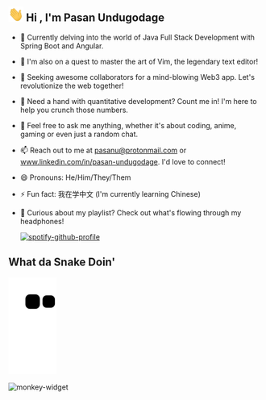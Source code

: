 ## <img src="https://raw.githubusercontent.com/ABSphreak/ABSphreak/master/gifs/Hi.gif" width="30px"> Hi , I'm Pasan Undugodage

- 🔭 Currently delving into the world of Java Full Stack Development with Spring Boot and Angular.
- 🌱 I'm also on a quest to master the art of Vim, the legendary text editor!
- 👯 Seeking awesome collaborators for a mind-blowing Web3 app. Let's revolutionize the web together!
- 🤔 Need a hand with quantitative development? Count me in! I'm here to help you crunch those numbers.
- 💬 Feel free to ask me anything, whether it's about coding, anime, gaming or even just a random chat.
- 📫 Reach out to me at pasanu@protonmail.com or www.linkedin.com/in/pasan-undugodage. I'd love to connect!
- 😄 Pronouns: He/Him/They/Them
- ⚡ Fun fact: 我在学中文 (I'm currently learning Chinese)
- 🎵 Curious about my playlist? Check out what's flowing through my headphones!
  
  [![spotify-github-profile](https://spotify-github-profile.vercel.app/api/view?uid=xshadew&cover_image=true&theme=default&show_offline=false&background_color=121212&interchange=true&bar_color_cover=true)](https://spotify-github-profile.vercel.app/api/view?uid=xshadew&redirect=true)

## What da Snake Doin' 
![snake gif](https://github.com/PasanIsHere/PasanIsHere/blob/output/github-contribution-grid-snake.svg)


<img src="https://monkey-widget.vercel.app/api/user/XShade" alt="monkey-widget"/>



<!--
**PasanIsHere/PasanIsHere** is a ✨ _special_ ✨ repository because its `README.md` (this file) appears on your GitHub profile.

Here are some ideas to get you started:

- 🔭 I’m currently working on ...
- 🌱 I’m currently learning ...
- 👯 I’m looking to collaborate on ...
- 🤔 I’m looking for help with ...
- 💬 Ask me about ...
- 📫 How to reach me: ...
- 😄 Pronouns: ...
- ⚡ Fun fact: ...
-->
